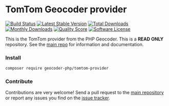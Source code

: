 # TomTom Geocoder provider
[![Build Status](https://travis-ci.org/geocoder-php/tomtom-provider.svg?branch=master)](http://travis-ci.org/geocoder-php/tomtom-provider)
[![Latest Stable Version](https://poser.pugx.org/geocoder-php/tomtom-provider/v/stable)](https://packagist.org/packages/geocoder-php/tomtom-provider)
[![Total Downloads](https://poser.pugx.org/geocoder-php/tomtom-provider/downloads)](https://packagist.org/packages/geocoder-php/tomtom-provider)
[![Monthly Downloads](https://poser.pugx.org/geocoder-php/tomtom-provider/d/monthly.png)](https://packagist.org/packages/geocoder-php/tomtom-provider)
[![Quality Score](https://img.shields.io/scrutinizer/g/geocoder-php/tomtom-provider.svg?style=flat-square)](https://scrutinizer-ci.com/g/geocoder-php/tomtom-provider)
[![Software License](https://img.shields.io/badge/license-MIT-brightgreen.svg?style=flat-square)](LICENSE)

This is the TomTom provider from the PHP Geocoder. This is a **READ ONLY** repository. See the
[main repo](https://github.com/geocoder-php/Geocoder) for information and documentation. 

### Install

```bash
composer require geocoder-php/tomtom-provider
```

### Contribute

Contributions are very welcome! Send a pull request to the [main repository](https://github.com/geocoder-php/Geocoder) or 
report any issues you find on the [issue tracker](https://github.com/geocoder-php/Geocoder/issues).
